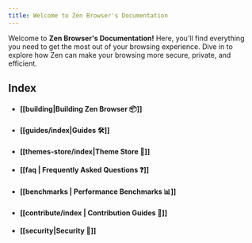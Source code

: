```yaml
---
title: Welcome to Zen Browser's Documentation
---
```


Welcome to **Zen Browser's Documentation!** Here, you'll find everything you need to get the most out of your browsing experience.  Dive in to explore how Zen can make your browsing more secure, private, and efficient.

## Index
* #### [[building|Building Zen Browser 📦]]
* #### [[guides/index|Guides 🛠️]]
* #### [[themes-store/index|Theme Store 🎨]]
* #### [[faq | Frequently Asked Questions ❓]]
* #### [[benchmarks | Performance Benchmarks 📊]]
* #### [[contribute/index | Contribution Guides 🌟]]
* #### [[security|Security 🔐]]
